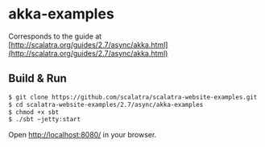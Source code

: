 # akka-examples #

Corresponds to the guide at [http://scalatra.org/guides/2.7/async/akka.html](http://scalatra.org/guides/2.7/async/akka.html)

## Build & Run ##

```sh
$ git clone https://github.com/scalatra/scalatra-website-examples.git
$ cd scalatra-website-examples/2.7/async/akka-examples
$ chmod +x sbt
$ ./sbt ~jetty:start
```

Open [http://localhost:8080/](http://localhost:8080/) in your browser.
